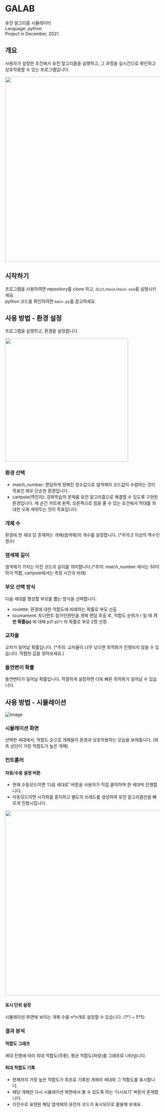# GALAB
유전 알고리즘 시뮬레이터  
Language: python  
Project in December, 2021.

## 개요
사용자가 설정한 조건에서 유전 알고리즘을 실행하고, 그 과정을 실시간으로 확인하고 상호작용할 수 있는 프로그램입니다.
<p align = center>
<img src=https://user-images.githubusercontent.com/99002885/156882261-2cf50b93-ab53-4ef2-97e3-bfd700c755a0.gif width = 600>
</p>


## 시작하기
프로그램을 사용하려면 repository를 clone 하고, `dist/main/main.exe`를 실행시키세요.  
python 코드를 확인하려면 `main.py`를 참고하세요.

## 사용 방법 - 환경 설정
프로그램을 실행하고, 환경을 설정합니다.  
<p>
<img src=https://user-images.githubusercontent.com/99002885/156882987-2237ca31-5449-49bf-8b48-6121be91f618.PNG width = 400>
</p>

### 환경 선택
- match_number: 랜덤하게 정해진 정수값으로 염색체의 코드값이 수렴하는 것이 목표인 매우 단순한 환경입니다.
- cartpole(역진자): 강화학습의 문제를 유전 알고리즘으로 해결할 수 있도록 구현한 환경입니다. 매 순간 카트에 왼쪽, 오른쪽으로 힘을 줄 수 있는 조건에서 막대를 최대한 오래 세워두는 것이 목표입니다.

### 개체 수
환경에 한 세대 당 존재하는 개체(염색체)의 개수를 설정합니다. (*주의:2 이상의 짝수인 정수)

### 염색체 길이
염색체가 가지는 이진 코드의 길이를 의미합니다.(*주의: match_number 에서는 50이하가 적합, cartpole에서는 측정 시간과 비례)

### 부모 선택 방식
다음 세대를 형성할 부모를 뽑는 방식을 선택합니다.
- roulette: 환경에 대한 적합도에 비례하는 확률로 부모 선출
- tournament: 토너먼트 참가인원만큼 개체 랜덤 추출 후, 적합도 순위가 r 일 때 **기반 확률(p)** 에 대해 p(1-p)^r 의 확률로 부모 2명 선정

### 교차율
교차가 일어날 확률입니다. (*주의: 교차율이 너무 낮으면 최적화가 진행되지 않을 수 있습니다. 적합한 값을 찾아보세요.)

### 돌연변이 확률 
돌연변이가 일어날 확률입니다. 적절하게 설정하면 더욱 빠른 최적화가 일어날 수 있습니다.

## 사용 방법 - 시뮬레이션
![image](https://user-images.githubusercontent.com/99002885/156795779-a61ffa76-2d99-4098-8c5c-cc59a32fbb5f.png)

### 시뮬레이션 화면
선택한 세대에서, 적합도 순으로 개체들이 환경과 상호작용하는 모습을 보여줍니다. (좌측 상단이 가장 적합도가 높은 개체)
### 컨트롤러
#### 자동/수동 설정 버튼
- 현재 수동모드이면 ‘다음 세대로’ 버튼을 사용자가 직접 클릭하며 한 세대씩 진행합니다.
- 자동모드이면 시각화를 중지하고 별도의 쓰레드를 생성하여 유전 알고리즘만을 빠르게 진행시킵니다.  
<p align>
<img src=https://user-images.githubusercontent.com/99002885/156882808-5a1522ec-34e0-4477-86c7-b207d605b8f1.gif width = 600>
</p>

#### 표시 단위 설정
시뮬레이션 화면에 보이는 개체 수를 n\*n개로 설정할 수 있습니다. (1\*1 ~ 5\*5)

### 결과 분석
#### 적합도 그래프
세대 진행에 따라 최대 적합도(주황), 평균 적합도(파랑)를 그래프로 나타냅니다.
#### 최대 적합도 기록
- 현재까지 가장 높은 적합도가 최초로 기록된 개체의 세대와 그 적합도를 표시합니다. 
- 해당 개체만 다시 시뮬레이션 화면에서 볼 수 있도록 하는 ‘다시보기’ 버튼이 존재합니다. 
- 이진수로 표현된 해당 염색체의 유전자 코드가 표시되므로 활용해 보세요.

